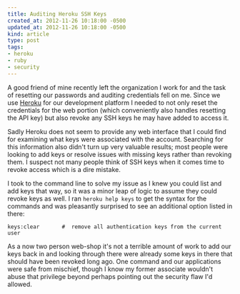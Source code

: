 ```yaml
---
title: Auditing Heroku SSH Keys
created_at: 2012-11-26 10:18:00 -0500
updated_at: 2012-11-26 10:18:00 -0500
kind: article
type: post
tags:
- heroku
- ruby
- security
---
```


A good friend of mine recently left the organization I work for and the task of
resetting our passwords and auditing credentials fell on me. Since we use
[Heroku][1] for our development platform I needed to not only reset the
credentials for the web portion (which conveniently also handles resetting the
API key) but also revoke any SSH keys he may have added to access it.

[1]: https://www.heroku.com/

Sadly Heroku does not seem to provide any web interface that I could find for
examining what keys were associated with the account. Searching for this
information also didn't turn up very valuable results; most people were looking
to add keys or resolve issues with missing keys rather than revoking them. I
suspect not many people think of SSH keys when it comes time to revoke access
which is a dire mistake.

I took to the command line to solve my issue as I knew you could list and add
keys that way, so it was a minor leap of logic to assume they could revoke keys
as well. I ran `heroku help keys` to get the syntax for the commands and was
pleasantly surprised to see an additional option listed in there:

```
keys:clear       #  remove all authentication keys from the current user
```

As a now two person web-shop it's not a terrible amount of work to add our keys
back in and looking through there were already some keys in there that should
have been revoked long ago. One command and our applications were safe from
mischief, though I know my former associate wouldn't abuse that privilege
beyond perhaps pointing out the security flaw I'd allowed.

